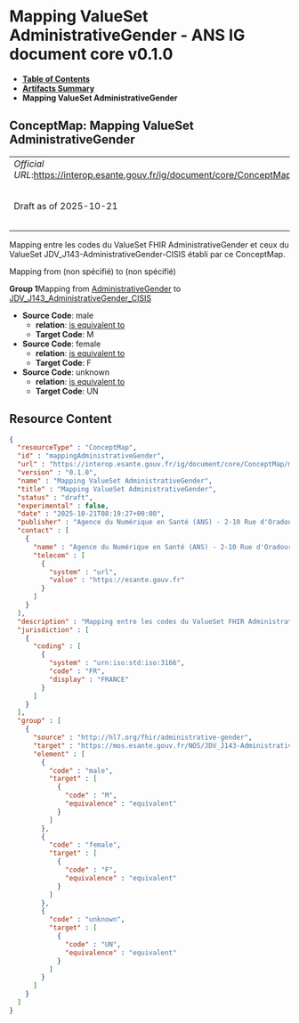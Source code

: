 # Mapping ValueSet AdministrativeGender - ANS IG document core v0.1.0

* [**Table of Contents**](toc.md)
* [**Artifacts Summary**](artifacts.md)
* **Mapping ValueSet AdministrativeGender**

## ConceptMap: Mapping ValueSet AdministrativeGender 

| | |
| :--- | :--- |
| *Official URL*:https://interop.esante.gouv.fr/ig/document/core/ConceptMap/mappingAdministrativeGender | *Version*:0.1.0 |
| Draft as of 2025-10-21 | *Computable Name*:Mapping ValueSet AdministrativeGender |

 
Mapping entre les codes du ValueSet FHIR AdministrativeGender et ceux du ValueSet JDV_J143-AdministrativeGender-CISIS établi par ce ConceptMap. 

Mapping from (non spécifié) to (non spécifié)

**Group 1**Mapping from [AdministrativeGender](http://hl7.org/fhir/R4/codesystem-administrative-gender.html) to [JDV_J143_AdministrativeGender_CISIS](https://interop.esante.gouv.fr/terminologies/1.2.0/ValueSet-JDV-J143-AdministrativeGender-CISIS.html)

* **Source Code**: male
  * **relation**: [is equivalent to](http://hl7.org/fhir/R5/codesystem-concept-map-relationship.html#equivalent)
  * **Target Code**: M
* **Source Code**: female
  * **relation**: [is equivalent to](http://hl7.org/fhir/R5/codesystem-concept-map-relationship.html#equivalent)
  * **Target Code**: F
* **Source Code**: unknown
  * **relation**: [is equivalent to](http://hl7.org/fhir/R5/codesystem-concept-map-relationship.html#equivalent)
  * **Target Code**: UN



## Resource Content

```json
{
  "resourceType" : "ConceptMap",
  "id" : "mappingAdministrativeGender",
  "url" : "https://interop.esante.gouv.fr/ig/document/core/ConceptMap/mappingAdministrativeGender",
  "version" : "0.1.0",
  "name" : "Mapping ValueSet AdministrativeGender",
  "title" : "Mapping ValueSet AdministrativeGender",
  "status" : "draft",
  "experimental" : false,
  "date" : "2025-10-21T08:19:27+00:00",
  "publisher" : "Agence du Numérique en Santé (ANS) - 2-10 Rue d'Oradour-sur-Glane, 75015 Paris",
  "contact" : [
    {
      "name" : "Agence du Numérique en Santé (ANS) - 2-10 Rue d'Oradour-sur-Glane, 75015 Paris",
      "telecom" : [
        {
          "system" : "url",
          "value" : "https://esante.gouv.fr"
        }
      ]
    }
  ],
  "description" : "Mapping entre les codes du ValueSet FHIR AdministrativeGender et ceux du ValueSet JDV_J143-AdministrativeGender-CISIS établi par ce ConceptMap.",
  "jurisdiction" : [
    {
      "coding" : [
        {
          "system" : "urn:iso:std:iso:3166",
          "code" : "FR",
          "display" : "FRANCE"
        }
      ]
    }
  ],
  "group" : [
    {
      "source" : "http://hl7.org/fhir/administrative-gender",
      "target" : "https://mos.esante.gouv.fr/NOS/JDV_J143-AdministrativeGender-CISIS/FHIR/JDV-J143-AdministrativeGender-CISIS",
      "element" : [
        {
          "code" : "male",
          "target" : [
            {
              "code" : "M",
              "equivalence" : "equivalent"
            }
          ]
        },
        {
          "code" : "female",
          "target" : [
            {
              "code" : "F",
              "equivalence" : "equivalent"
            }
          ]
        },
        {
          "code" : "unknown",
          "target" : [
            {
              "code" : "UN",
              "equivalence" : "equivalent"
            }
          ]
        }
      ]
    }
  ]
}

```
